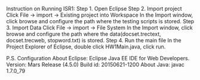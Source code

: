 Instruction on Running ISR1:
Step 1.   Open Eclipse
Step 2. Import project
Click File -> import -> Existing project into Workspace
In the Import window, click browse and configure the path where the testing scripts is stored. 
Step 3. Import Data 
Click File -> import -> File System
In the Import window, click browse and configure the path where the data(docset.trectext, docset.trecweb, stopword.txt) is stored. 
Step 4. Run the main file
In the Project Explorer of Eclipse, double click HW1Main.java, click run. 

P.S. Configuration
About Eclipse:
Eclipse Java EE IDE for Web Developers.
Version: Mars Release (4.5.0)
Build id: 20150621-1200
About Java:
javac 1.7.0_79
